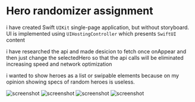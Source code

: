 # Hero randomizer assignment

i have created Swift `UIKit` single-page application, but without storyboard.
UI is implemented using `UIHostingController` which presents `SwiftUI` content

i have researched the api and made desicion to fetch once onAppear and then just change the selectedHero
so that the api calls will be eliminated increasing speed and network optimization

i wanted to show heroes as a list or swipable elements because on my opinion showing specs of random heroes is useless.

![screenshot](https://github.com/kakimnsnv/ios_advanced_2025/blob/main/HeroRandomizer/assets/1.png?raw=true)
![screenshot](https://github.com/kakimnsnv/ios_advanced_2025/blob/main/HeroRandomizer/assets/2.png?raw=true)
![screenshot](https://github.com/kakimnsnv/ios_advanced_2025/blob/main/HeroRandomizer/assets/3.png?raw=true)
![screenshot](https://github.com/kakimnsnv/ios_advanced_2025/blob/main/HeroRandomizer/assets/4.png?raw=true)